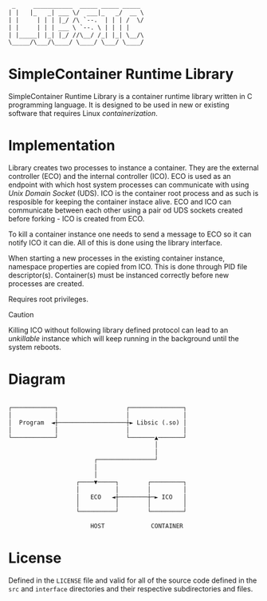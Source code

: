 ```txt
 _     ___________  _____ _____ _____
| |   |_   _| ___ \/  ___|_   _/  __ \
| |     | | | |_/ /\ `--.  | | | /  \/
| |     | | | ___ \ `--. \ | | | |
| |_____| |_| |_/ //\__/ /_| |_| \__/\
\_____/\___/\____/ \____/ \___/ \____/

```
# SimpleContainer Runtime Library

SimpleContainer Runtime Library is a container runtime library written in C
programming language. It is designed to be used in new or existing software
that requires Linux *containerization*.

# Implementation

Library creates two processes to instance a container. They are the external
controller (ECO) and the internal controller (ICO). ECO is used as an endpoint
with which host system processes can communicate with using *Unix Domain Socket*
(UDS). ICO is the container root process and as such is resposible for keeping
the container instace alive. ECO and ICO can communicate between each other
using a pair od UDS sockets created before forking - ICO is created from ECO.

To kill a container instance one needs to send a message to ECO so it can
notify ICO it can die. All of this is done using the library interface.

When starting a new processes in the existing container instance, namespace
properties are copied from ICO. This is done through PID file descriptor(s).
Container(s) must be instanced correctly before new processes are created.

Requires root privileges.

> [!CAUTION]
> Killing ICO without following library defined protocol can lead to an
> *unkillable* instance which will keep running in the background until the
> system reboots.

# Diagram
```txt

┌────────────┐                   ┌───────────────┐
│            │                   │               │
│  Program  ◄┼───────────────────┼► Libsic (.so) │
│            │                   │               │
└────────────┘                   └───────▲───────┘
                                         │
                                         │
                        ┌────────────────┘
                        │
                        │
                   ┌────▼─────┐        ┌─────────┐
                   │          │        │         │
                   │   ECO   ◄┼────────┼─► ICO   │
                   │          │        │         │
                   └──────────┘        └─────────┘

                       HOST             CONTAINER

```
# License

Defined in the `LICENSE` file and valid for all of the source code defined
in the `src` and `interface` directories and their respective subdirectories
and files.
